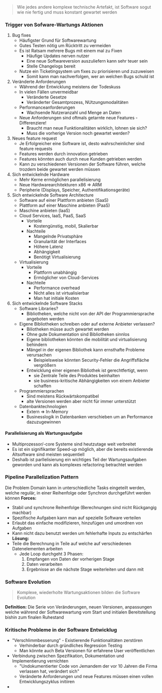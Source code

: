 > Wie jedes andere komplexe technische Artefakt, ist Software sogut wie nie fertig und muss konstant gewartet werden

### Trigger von Sofware-Wartungs Aktionen
1. Bug fixes
	- Häufigster Grund für Softwarewartung
	- Gutes Testen nötig um Rücktritt zu vermeiden
	- Es ist Ratsam mehrere Bugs mit einem mal zu Fixen
		- Häufige Updates nerven nutzer
		- Eine neue Softwareversion auszuliefern kann sehr teuer sein
		- Stelle Changelogs bereit
	- Nutze ein Ticketingsystem um fixes zu priorisieren und zuzuweisen
		- Somit kann man nachverfolgen, wer an welchen Bugs schuld ist
2. Veränderte Anforderungen
	- Während der Entwicklung meistens der Todeskuss
	- In vielen Fällen unvermeidbar
		- Veränderte Gesetze
		- Veränderter Gesamtprozess, NUtzungsmodalitäten
	- Performanceanforderungen
		- Wachsende Nutzeranzahl und Menge an Daten
	- Neue Anforderungen sind oftmals getarnte neue Features - Differenziere!
		- Braucht man neue Funktionalitäten wirklich, lohnen sie sich?
		- Muss die vorherige Version noch gewartet werden?
3. Neues feature request
	- Je Erfolgreicher eine Software ist, desto wahrscheinlicher sind feature requests
	- Features werden durch innovation getrieben
	- Features könnten auch durch neue Kunden getrieben werden
	- Kann zu verschiedenen Versionen der Software führen, welche trozdem beide gewartet werden müssen
4. Sich entwickelnde Hardware
	- Mehr Kerne ermöglichen parallelisierung
	- Neue Hardwarearchitekturen x86 $\Rightarrow$ ARM
	- Peripherie (Displays, Speicher, Authentifikationsgeräte)
5. Sich entwickelnde Software Architecture
	- Software auf einer Plattform anbieten (SaaS)
	- Plattform auf einer Maschine anbieten (PaaS)
	- Maschine anbieten (laaS)
	- Cloud Services, laaS, PaaS, SaaS
		- Vorteile
			- Kostengünstig, mobil, Skalierbar
		- Nachteile
			- Mangelnde Privatsphäre
			- Granularität der Interfaces
			- Höhere Latenz
			- Abhängigkeit
			- Benötigt Virtualisierung
	- Virtualisierung
		- Vorteile
			- Plattform unabhängig
			- Ermöglicher von Cloud-Services
		- Nachteile
			- Performance overhead
			- Nicht alles ist virtualisierbar
			- Man hat initiale Kosten
1. Sich entwickelnde Software Stacks
	- Software Libraries?
		- Bibliotheken, welche nicht von der API der Programmiersprache angeboten werden
	- Eigene Bibliotheken schreiben oder auf externe Anbieter verlassen?
		- Biliotheken müsse auch gewartet werden
		- Ohne gute Dokumentation sind Bibliotheken sinnlos
		- Eigene bibliotheken könnten die mobilität und virtualisierung behindern
		- Mängel in der eigenen Bibliothek kann ernsthafte Probleme verursachen
			- Beispielsweise könnten Security-Fehler die Angriffsfläche vergrößern
		- Entwicklung einer eigenen Bibliothek ist gerechtfertigt, wenn
			- sie Zentrale Teile des Produktes beinhalten
			- sie business-kritische Abhängigkeiten von einem Anbieter schaffen
	- Programmiersprachen
		- Sind meistens Rückwärtskompatibel
		- alte Versionen werden aber nicht für immer unterstützt
	- Datenbanktechnologien
		- Extern $\Rightarrow$ In-Memory
		- Businesslogik in Datenbanken verschieben um an Performance dazuzugewinnen

#### Parallelisierung als Wartungsaufgabe
- Multiprozessor/-core Systeme sind heutzutage weit verbreitet
- Es ist ein signifikanter Speed-up möglich, aber die bereits existierende Altsoftware sind meisten sequentiell
- Deshalb ist parllelisierung ein wichtiges Teil der Wartungsaufgaben geworden und kann als komplexes refactoring betrachtet werden

### Pipeline Parallelization Pattern
Die Problem Domain kann in unterschiedliche Tasks eingeteilt werden, welche regulär, in einer Reihenfolge oder Synchron durchgeführt werden können
**Forces:**
- Stabil und synchrone Reihenfolge (Berechnungen sind nicht Rückgangig machbar)
- Spezifische Aufgaben kann man auf spezielle Software verteilen
- Erlaubt das einfache modifizieren, hinzufügen und umordnen von Aufgaben
- Kann nicht dazu benutzt werden um fehlerhafte Inputs zu entschärfen
**Lösung:**
- Teile die Berechnung in Teile auf welche auf verschiedenen Datenelementen arbeiten
	- Jede Loop durchgeht 3 Phasen:
		1. Empfangen von Daten der vorherigen Stage
		2. Daten verarbeiten
		3. Ergebnisse an die nächste Stage weiterleiten und dann mit

### Software Evolution
> Komplexe, wiederholte Wartungsaktionen bilden die Software Evolution

**Definition:** Die Serie von Veränderungen, neuen Versionen, anpassungen welche während der Softwarewartung vom Start und initialen Bereitstellung bishin zum finalen Ruhestand

### Kritische Probleme in der Software Entwicklug
- "Verschlimmbesserung" - Existierende Funktionalitäten zerstören
	- Verhinderbar durch gründliches Regression Testing
	- Man könnte auch Beta Versionen für erfahrene User veröffentlichen
- Verbindung zwischen Spezifikation, Dokumentation und Implementierung vernichten
	- "Undokumentierter Code von Jemandem der vor 10 Jahren die Firma verlassen hat, verändert sich"
	- Veränderte Anforderungen und neue Features müssen einen vollen Entwicklungszyklus initiiren
- 
